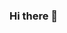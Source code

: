 ### Hi there 👋

<!--
**Woontopia/Woontopia** is a ✨ _special_ ✨ repository because its `README.md` (this file) appears on your GitHub profile.

[![Woontopia's GitHub stats](https://github-readme-stats.vercel.app/api?username=Woontopia)](https://github.com/anuraghazra/github-readme-stats)
Here are some ideas to get you started:

- 🔭 I’m currently working on ...
- 🌱 I’m currently learning ...
- 👯 I’m looking to collaborate on ...
- 🤔 I’m looking for help with ...
- 💬 Ask me about ...
- 📫 How to reach me: ...
- 😄 Pronouns: ...
- ⚡ Fun fact: ...
-->
